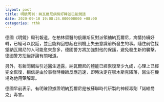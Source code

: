```yaml
---
layout: post
title: 明鏡周刊：納瓦爾尼病情好轉並已能說話
date: 2020-09-10 19:08:24.000000000 +08:00
categories: rthk
---
```


德國《明鏡》周刊報道，在柏林留醫的俄羅斯反對派領袖納瓦爾尼，病情持續好轉，已經可以說話，並且能夠回想起在飛機上失去意識前所發生的事。隨住前往探望納瓦爾尼的人可能愈來愈多，德國警方將加強對他的保護，避免發生新的襲擊。德國警方拒絕評論有關報道。

另外，有新聞網站引述醫生透露，納瓦爾尼的體能已經恢復至少九成，心理上已經完全恢復，相信是由於事發時機師反應迅速，即時決定在鄂木斯克降落，醫生在機場為他用藥解毒。

德國早前表示，有明確證據證明納瓦爾尼是被蘇聯時代研製的神經毒劑「諾維喬克」毒害。
